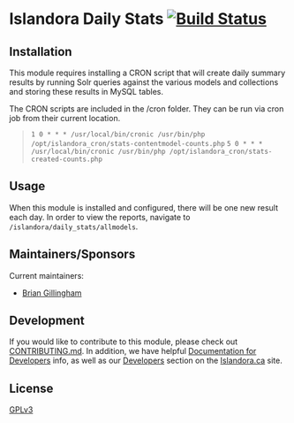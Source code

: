 # Islandora Daily Stats [![Build Status](https://travis-ci.org/ulsdevteam/islandora_daily_stats.png?branch=7.x)](https://travis-ci.org/ulsdevteam/islandora_daily_stats)

## Installation
This module requires installing a CRON script that will create daily summary results by running Solr queries against the various models and collections and storing these results in MySQL tables.

The CRON scripts are included in the /cron folder.  They can be run via cron job from their current location.

>`1 0 * * * /usr/local/bin/cronic /usr/bin/php /opt/islandora_cron/stats-contentmodel-counts.php`
>`5 0 * * * /usr/local/bin/cronic /usr/bin/php /opt/islandora_cron/stats-created-counts.php`


## Usage
When this module is installed and configured, there will be one new result each day.  In order to view the reports, navigate to `/islandora/daily_stats/allmodels`.


## Maintainers/Sponsors
Current maintainers:

* [Brian Gillingham](https://github.com/bgilling)

## Development

If you would like to contribute to this module, please check out [CONTRIBUTING.md](CONTRIBUTING.md). In addition, we have helpful [Documentation for Developers](https://github.com/Islandora/islandora/wiki#wiki-documentation-for-developers) info, as well as our [Developers](http://islandora.ca/developers) section on the [Islandora.ca](http://islandora.ca) site.

## License

[GPLv3](http://www.gnu.org/licenses/gpl-3.0.txt)